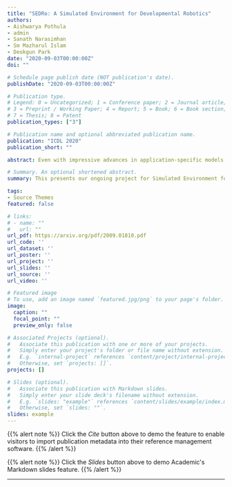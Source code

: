 ```yaml
---
title: "SEDRo: A Simulated Environment for Developmental Robotics"
authors:
- Aishwarya Pothula
- admin
- Sanath Narasimhan
- Sm Mazharul Islam
- Deokgun Park
date: "2020-09-03T00:00:00Z"
doi: ""

# Schedule page publish date (NOT publication's date).
publishDate: "2020-09-03T00:00:00Z"

# Publication type.
# Legend: 0 = Uncategorized; 1 = Conference paper; 2 = Journal article;
# 3 = Preprint / Working Paper; 4 = Report; 5 = Book; 6 = Book section;
# 7 = Thesis; 8 = Patent
publication_types: ["3"]

# Publication name and optional abbreviated publication name.
publication: "ICDL 2020"
publication_short: ""

abstract: Even with impressive advances in application-specific models, we still lack knowledge about how to build a model that can learn in a human-like way and do multiple tasks. To learn in a human-like way, we need to provide a diverse experience that is comparable to humans. In this paper, we introduce our ongoing effort to build a simulated environment for developmental robotics (SEDRo). SEDRo provides diverse human experiences ranging from those of a fetus to a 12th-month-old. A series of simulated tests based on developmental psychology will be used to evaluate the progress of a learning model. We anticipate SEDRo to lower the cost of entry and facilitate research in the developmental robotics community.

# Summary. An optional shortened abstract.
summary: This presents our ongoing project for Simulated Environment for Developmental Robotics.

tags:
- Source Themes
featured: false

# links:
# - name: ""
#   url: ""
url_pdf: https://arxiv.org/pdf/2009.01810.pdf
url_code: ''
url_dataset: ''
url_poster: ''
url_project: ''
url_slides: ''
url_source: ''
url_video: ''

# Featured image
# To use, add an image named `featured.jpg/png` to your page's folder. 
image:
  caption: ""
  focal_point: ""
  preview_only: false

# Associated Projects (optional).
#   Associate this publication with one or more of your projects.
#   Simply enter your project's folder or file name without extension.
#   E.g. `internal-project` references `content/project/internal-project/index.md`.
#   Otherwise, set `projects: []`.
projects: []

# Slides (optional).
#   Associate this publication with Markdown slides.
#   Simply enter your slide deck's filename without extension.
#   E.g. `slides: "example"` references `content/slides/example/index.md`.
#   Otherwise, set `slides: ""`.
slides: example
---
```


{{% alert note %}}
Click the *Cite* button above to demo the feature to enable visitors to import publication metadata into their reference management software.
{{% /alert %}}

{{% alert note %}}
Click the *Slides* button above to demo Academic's Markdown slides feature.
{{% /alert %}}

---
